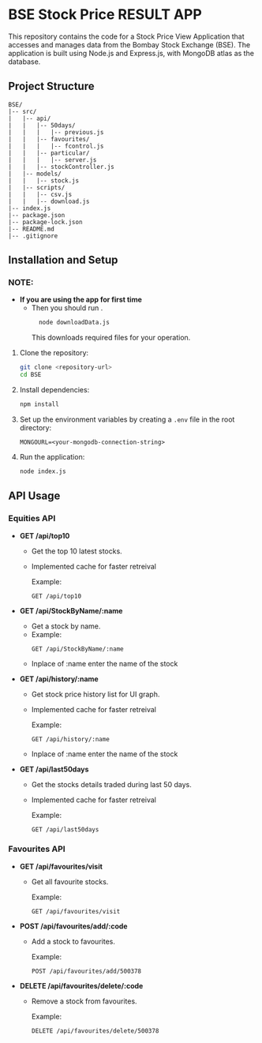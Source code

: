 # BSE Stock Price RESULT APP

This repository contains the code for a Stock Price View Application that accesses and manages data from the Bombay Stock Exchange (BSE). The application is built using Node.js and Express.js, with MongoDB atlas as the database.

## Project Structure

```plaintext
BSE/
|-- src/
|   |-- api/
|   |   |-- 50days/
|   |   |   |-- previous.js
|   |   |-- favourites/
|   |   |   |-- fcontrol.js
|   |   |-- particular/
|   |   |   |-- server.js
|   |   |-- stockController.js
|   |-- models/
|   |   |-- stock.js
|   |-- scripts/
|   |   |-- csv.js
|   |   |-- download.js
|-- index.js
|-- package.json
|-- package-lock.json
|-- README.md
|-- .gitignore
```

## Installation and Setup

### NOTE:

- **If you are using the app for first time**
  - Then you should run .
    ```bash
      node downloadData.js
    ```
    This downloads required files for your operation.

1. Clone the repository:

   ```bash
   git clone <repository-url>
   cd BSE
   ```

2. Install dependencies:

   ```bash
   npm install
   ```

3. Set up the environment variables by creating a `.env` file in the root directory:

   ```plaintext
   MONGOURL=<your-mongodb-connection-string>
   ```

4. Run the application:

   ```bash
   node index.js
   
   ```
   

## API Usage

### Equities API

- **GET /api/top10**
  - Get the top 10 latest stocks.
  - Implemented cache for faster retreival
  
    Example:
    ```plaintext
    GET /api/top10
    ```

- **GET /api/StockByName/:name**
  - Get a stock by name.
  - 
    Example:
    ```plaintext
    GET /api/StockByName/:name
    ```
  - Inplace of :name enter the name of the stock

- **GET /api/history/:name**
  - Get stock price history list for UI graph.
  - Implemented cache for faster retreival
  
    Example:
    ```plaintext
    GET /api/history/:name 
    ```
  - Inplace of :name enter the name of the stock

- **GET /api/last50days**
  - Get the stocks details traded during last 50 days.
  - Implemented cache for faster retreival
  
    Example:
    ```plaintext
    GET /api/last50days
    ```

### Favourites API

- **GET /api/favourites/visit**
  - Get all favourite stocks. 

    Example:
    ```plaintext
    GET /api/favourites/visit
    ```

- **POST /api/favourites/add/:code**
  - Add a stock to favourites. 

    Example:
    ```plaintext
    POST /api/favourites/add/500378
    
    ```

- **DELETE /api/favourites/delete/:code**
  - Remove a stock from favourites. 

    Example:
    ```plaintext
    DELETE /api/favourites/delete/500378
    ```


